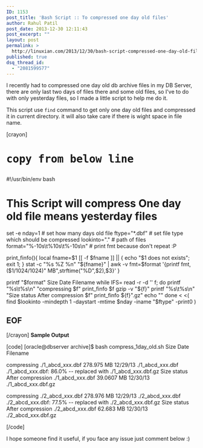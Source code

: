 ```yaml
---
ID: 1153
post_title: 'Bash Script :: To compressed one day old files'
author: Rahul Patil
post_date: 2013-12-30 12:11:43
post_excerpt: ""
layout: post
permalink: >
  http://linuxian.com/2013/12/30/bash-script-compressed-one-day-old-files/
published: true
dsq_thread_id:
  - "2081599577"
---
```

I recently had to compressed one day old db archive files in my DB Server, there are only last two days of files there and some old files, so I've to do with only yesterday files, so I made a little script to help me do it.

This script use `find` command to get only one day old files and compressed it in current directory. it will also take care if there is wight space in file name. 

[crayon] 
# <pre class="lang:shell decode:false" > copy from below line
#!/usr/bin/env bash

# This Script will compress One day old file means yesterday files
set -e
nday=1                          # set how many days old file
ftype="*.dbf"                   # set file type which should be compressed
lookinto="."                    # path of files
format="%-10s\t%10s\t%-10s\n"   # print fmt because don't repeat :P

print_finfo(){
        local fname=$1
        [[ -f $fname ]] || { echo "$1 does not exists"; exit 1; }
        stat -c "%s %Z %n"  "${fname}" |
        awk -v fmt=$format '{printf fmt, ($1/1024/1024)" MB",strftime("%D",$2),$3}'
}

printf "$format" Size Date Filename
while IFS= read -r -d '' f;
do
        printf "%s\t%s\n" "compressing $f"
        print_finfo $f
        gzip -v "${f}"
        printf "%s\t%s\n" "Size status After compression $f"
        print_finfo ${f}".gz"
        echo ""
done &lt; &lt;( find $lookinto -mindepth 1 -daystart -mtime $nday   -iname "$ftype" -print0 )
## </pre> EOF
[/crayon]
<strong>
Sample Output </strong>

[code]
[oracle@dbserver archive]$ bash compress_1day_old.sh
Size                  Date      Filename

compressing ./1_abcd_xxx.dbf
278.975 MB        12/29/13      ./1_abcd_xxx.dbf
./1_abcd_xxx.dbf:         86.0% -- replaced with ./1_abcd_xxx.dbf.gz
Size status After compression ./1_abcd_xxx.dbf
39.0607 MB        12/30/13      ./1_abcd_xxx.dbf.gz

compressing ./2_abcd_xxx.dbf
278.976 MB        12/29/13      ./2_abcd_xxx.dbf
./2_abcd_xxx.dbf:         77.5% -- replaced with ./2_abcd_xxx.dbf.gz
Size status After compression ./2_abcd_xxx.dbf
62.683 MB         12/30/13      ./2_abcd_xxx.dbf.gz

[/code]

I hope someone find it useful, if you face any issue just comment below :)